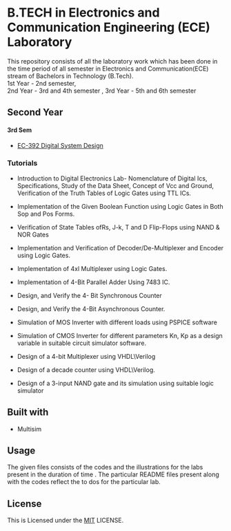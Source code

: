 
# B.TECH in Electronics and Communication Engineering (ECE) Laboratory

This repository consists of all the laboratory work which has been done in the time period of all semester in Electronics and Communication(ECE) stream of Bachelors in Technology (B.Tech).  
1st Year - 2nd semester,  
2nd Year - 3rd and 4th semester ,
3rd Year - 5th and 6th semester


## Second Year

#### 3rd Sem
  - [EC-392 Digital System Design ](https://github.com/MeheliR/Btech-ECE-labs/tree/main/3RD%20SEMESTER/DSD)

### Tutorials
-  Introduction to Digital Electronics Lab- Nomenclature of Digital Ics, Specifications, Study of the Data Sheet, Concept of Vcc and Ground, Verification of the Truth Tables of Logic Gates using TTL ICs.

- Implementation of the Given Boolean Function using Logic Gates in Both Sop and Pos Forms.

- Verification of State Tables ofRs, J-k, T and D Flip-Flops using NAND & NOR Gates

- Implementation and Verification of Decoder/De-Multiplexer and Encoder using Logic Gates.

- Implementation of 4xl Multiplexer using Logic Gates.

- Implementation of 4-Bit Parallel Adder Using 7483 IC.

- Design, and Verify the 4- Bit Synchronous Counter

- Design, and Verify the 4-Bit Asynchronous Counter.

- Simulation of MOS Inverter with different loads using PSPICE software

- Simulation of CMOS Inverter for different parameters Kn, Kp as a design variable in suitable circuit simulator software.

- Design of a 4-bit Multiplexer using VHDL\Verilog

- Design of a decade counter using VHDL\Verilog.

- Design of a 3-input NAND gate and its simulation using suitable logic simulator
## Built with

- Multisim



## Usage

The given files consists of the codes and the illustrations for the labs present in the duration of time . The particular README files present along with the codes reflect the to dos for the particular lab.  


## License

This is Licensed under the [MIT](https://github.com/MeheliR/Btech-ECE-labs/blob/main/LICENSE) LICENSE.

